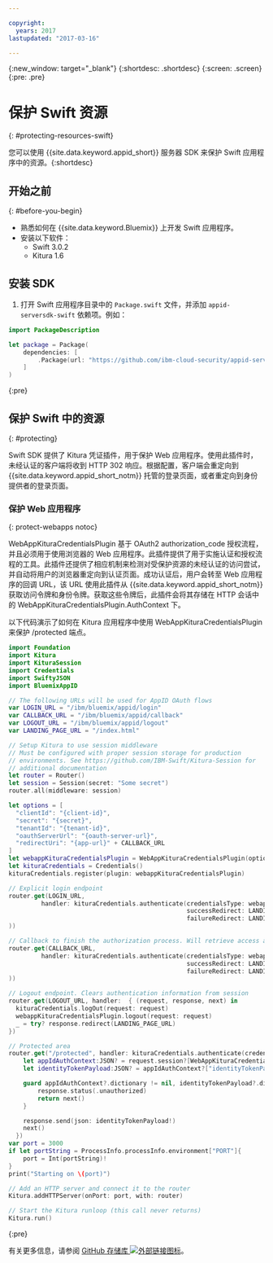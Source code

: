 ```yaml
---

copyright:
  years: 2017
lastupdated: "2017-03-16"

---
```


{:new_window: target="_blank"}
{:shortdesc: .shortdesc}
{:screen: .screen}
{:pre: .pre}


# 保护 Swift 资源
{: #protecting-resources-swift}

您可以使用 {{site.data.keyword.appid_short}} 服务器 SDK 来保护 Swift 应用程序中的资源。{:shortdesc}


## 开始之前
{: #before-you-begin}

* 熟悉如何在 {{site.data.keyword.Bluemix}} 上开发 Swift 应用程序。
* 安装以下软件：
    * Swift 3.0.2
    * Kitura 1.6


## 安装 SDK

1. 打开 Swift 应用程序目录中的 `Package.swift` 文件，并添加 `appid-serversdk-swift` 依赖项。例如：


  ```swift
  import PackageDescription

  let package = Package(
      dependencies: [
          .Package(url: "https://github.com/ibm-cloud-security/appid-serversdk-swift.git", majorVersion: 1)
      ]
  )
  ```
  {:pre}

## 保护 Swift 中的资源
{: #protecting}

Swift SDK 提供了 Kitura 凭证插件，用于保护 Web 应用程序。使用此插件时，未经认证的客户端将收到 HTTP 302 响应。根据配置，客户端会重定向到 {{site.data.keyword.appid_short_notm}} 托管的登录页面，或者重定向到身份提供者的登录页面。



### 保护 Web 应用程序
{: protect-webapps notoc}

WebAppKituraCredentialsPlugin 基于 OAuth2 authorization_code 授权流程，并且必须用于使用浏览器的 Web 应用程序。此插件提供了用于实施认证和授权流程的工具。此插件还提供了相应机制来检测对受保护资源的未经认证的访问尝试，并自动将用户的浏览器重定向到认证页面。成功认证后，用户会转至 Web 应用程序的回调 URL，该 URL 使用此插件从 {{site.data.keyword.appid_short_notm}} 获取访问令牌和身份令牌。获取这些令牌后，此插件会将其存储在 HTTP 会话中的 WebAppKituraCredentialsPlugin.AuthContext 下。

以下代码演示了如何在 Kitura 应用程序中使用 WebAppKituraCredentialsPlugin 来保护 /protected 端点。

  ```swift
  import Foundation
  import Kitura
  import KituraSession
  import Credentials
  import SwiftyJSON
  import BluemixAppID

  // The following URLs will be used for AppID OAuth flows
  var LOGIN_URL = "/ibm/bluemix/appid/login"
  var CALLBACK_URL = "/ibm/bluemix/appid/callback"
  var LOGOUT_URL = "/ibm/bluemix/appid/logout"
  var LANDING_PAGE_URL = "/index.html"

  // Setup Kitura to use session middleware
  // Must be configured with proper session storage for production
  // environments. See https://github.com/IBM-Swift/Kitura-Session for
  // additional documentation
  let router = Router()
  let session = Session(secret: "Some secret")
  router.all(middleware: session)

  let options = [
  	"clientId": "{client-id}",
  	"secret": "{secret}",
  	"tenantId": "{tenant-id}",
  	"oauthServerUrl": "{oauth-server-url}",
  	"redirectUri": "{app-url}" + CALLBACK_URL
  ]
  let webappKituraCredentialsPlugin = WebAppKituraCredentialsPlugin(options: options)
  let kituraCredentials = Credentials()
  kituraCredentials.register(plugin: webappKituraCredentialsPlugin)

  // Explicit login endpoint
  router.get(LOGIN_URL,
  		   handler: kituraCredentials.authenticate(credentialsType: webappKituraCredentialsPlugin.name,
  												   successRedirect: LANDING_PAGE_URL,
  												   failureRedirect: LANDING_PAGE_URL
  ))

  // Callback to finish the authorization process. Will retrieve access and identity tokens from AppID
  router.get(CALLBACK_URL,
  		   handler: kituraCredentials.authenticate(credentialsType: webappKituraCredentialsPlugin.name,
  												   successRedirect: LANDING_PAGE_URL,
  												   failureRedirect: LANDING_PAGE_URL
  ))

  // Logout endpoint. Clears authentication information from session
  router.get(LOGOUT_URL, handler:  { (request, response, next) in
  	kituraCredentials.logOut(request: request)
  	webappKituraCredentialsPlugin.logout(request: request)
  	_ = try? response.redirect(LANDING_PAGE_URL)
  })

  // Protected area
  router.get("/protected", handler: kituraCredentials.authenticate(credentialsType: webappKituraCredentialsPlugin.name), { (request, response, next) in
      let appIdAuthContext:JSON? = request.session?[WebAppKituraCredentialsPlugin.AuthContext]
      let identityTokenPayload:JSON? = appIdAuthContext?["identityTokenPayload"]

      guard appIdAuthContext?.dictionary != nil, identityTokenPayload?.dictionary != nil else {
          response.status(.unauthorized)
          return next()
      }

      response.send(json: identityTokenPayload!)
      next() 
	})
  var port = 3000
  if let portString = ProcessInfo.processInfo.environment["PORT"]{
      port = Int(portString)!
  }
  print("Starting on \(port)")

  // Add an HTTP server and connect it to the router
  Kitura.addHTTPServer(onPort: port, with: router)

  // Start the Kitura runloop (this call never returns)
  Kitura.run()
  ```
  {:pre}

有关更多信息，请参阅 <a href="https://github.com/ibm-cloud-security/appid-serversdk-swift" target="_blank">GitHub 存储库 <img src="../../icons/launch-glyph.svg" alt="外部链接图标"></a>。
